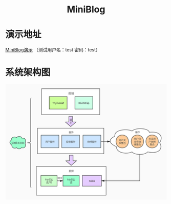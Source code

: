 <div align="center">
    <h1>
        MiniBlog
    </h1>
</div>
<h1>演示地址</h1>
<a href="http://bowentu.top:8080">MiniBlog演示</a>
<span>（测试用户名：test 密码：test）<span>
<h1>系统架构图</h1>

<div align="center">
  <img src="pics/miniblog架构.jpg">
</div>
